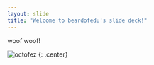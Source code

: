 ```yaml
---
layout: slide
title: "Welcome to beardofedu's slide deck!"
---
```


woof woof!

![octofez](https://octodex.github.com/images/octofez.png)
{: .center}
